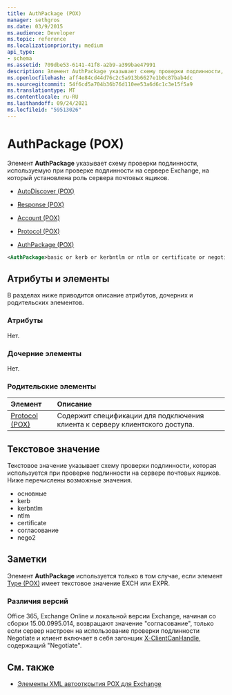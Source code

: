 ```yaml
---
title: AuthPackage (POX)
manager: sethgros
ms.date: 03/9/2015
ms.audience: Developer
ms.topic: reference
ms.localizationpriority: medium
api_type:
- schema
ms.assetid: 709dbe53-6141-41f8-a2b9-a399bae47991
description: Элемент AuthPackage указывает схему проверки подлинности, используемую при проверке подлинности Exchange сервера, на который установлена роль сервера почтовых ящиков.
ms.openlocfilehash: aff4e84cd44d76c2c5a913b6627e1b0c87bab4dc
ms.sourcegitcommit: 54f6cd5a704b36b76d110ee53a6d6c1c3e15f5a9
ms.translationtype: MT
ms.contentlocale: ru-RU
ms.lasthandoff: 09/24/2021
ms.locfileid: "59513026"
---
```

# <a name="authpackage-pox"></a>AuthPackage (POX)

Элемент **AuthPackage** указывает схему проверки подлинности, используемую при проверке подлинности на сервере Exchange, на который установлена роль сервера почтовых ящиков. 
  
- [AutoDiscover (POX)](autodiscover-pox.md)
  
- [Response (POX)](response-pox.md)
  
- [Account (POX)](account-pox.md)
  
- [Protocol (POX)](protocol-pox.md)
  
- [AuthPackage (POX)](authpackage-pox.md)
  
```xml
<AuthPackage>basic or kerb or kerbntlm or ntlm or certificate or negotiate or nego2</AuthPackage>
```

## <a name="attributes-and-elements"></a>Атрибуты и элементы

В разделах ниже приводится описание атрибутов, дочерних и родительских элементов.
  
### <a name="attributes"></a>Атрибуты

Нет.
  
### <a name="child-elements"></a>Дочерние элементы

Нет.
  
### <a name="parent-elements"></a>Родительские элементы

|**Элемент**|**Описание**|
|:-----|:-----|
|[Protocol (POX)](protocol-pox.md) <br/> |Содержит спецификации для подключения клиента к серверу клиентского доступа.  <br/> |
   
## <a name="text-value"></a>Текстовое значение

Текстовое значение указывает схему проверки подлинности, которая используется при проверке подлинности на сервере почтовых ящиков. Ниже перечислены возможные значения.
  
- основные
- kerb
- kerbntlm
- ntlm
- certificate
- согласование
- nego2
    
## <a name="remarks"></a>Заметки

Элемент **AuthPackage** используется только в том случае, если элемент [Type (POX)](type-pox.md) имеет текстовое значение EXCH или EXPR. 
  
### <a name="version-differences"></a>Различия версий

Office 365, Exchange Online и локальной версии Exchange, начиная со сборки 15.00.0995.014, возвращают значение "согласование", только если сервер настроен на использование проверки подлинности Negotiate и клиент включает в себя загонщик [X-ClientCanHandle,](pox-autodiscover-request-for-exchange.md) содержащий "Negotiate". 
  
## <a name="see-also"></a>См. также

- [Элементы XML автооткрытия POX для Exchange](pox-autodiscover-xml-elements-for-exchange.md)

